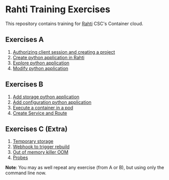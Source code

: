 # Rahti Training Exercises

This repository contains training  for [Rahti](https://rahti.csc.fi/) CSC's Container cloud.

## Exercises A

1. [Authorizing client session and creating a project](A01/index.html)
1. [Create python application in Rahti](A02/index.html)
1. [Explore python application](A03/index.html)
1. [Modify python application](A04/index.html)

## Exercises B

1. [Add storage python application](B01/index.html)
1. [Add configuration python application](B02/index.html)
1. [Execute a container in a pod](B03/index.html)
1. [Create Service and Route](B04/index.html)

## Exercises C (Extra)

1. [Temporary storage](C01/index.html)
1. [Webhook to trigger rebuild](C02/index.html)
1. [Out of memory killer OOM](C03/index.html)
1. [Probes](C04/index.html)

**Note**: You may as well repeat any exercise (from A or B), but using only the command line now.
